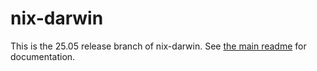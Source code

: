 # nix-darwin

This is the 25.05 release branch of nix-darwin. See [the main readme](https://github.com/nix-darwin/nix-darwin#readme) for documentation.
